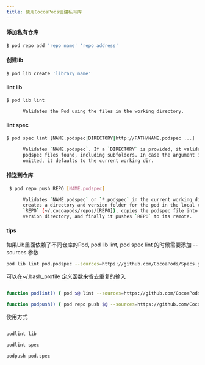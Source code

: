 ```yaml
---
title: 使用CocoaPods创建私有库
---
```



#### 添加私有仓库

``` bash
$ pod repo add 'repo name' 'repo address'
```

#### 创建lib

``` bash
$ pod lib create 'library name'
```

#### lint lib

``` bash
$ pod lib lint

      Validates the Pod using the files in the working directory.
```

#### lint spec

``` bash
$ pod spec lint [NAME.podspec|DIRECTORY|http://PATH/NAME.podspec ...]

      Validates `NAME.podspec`. If a `DIRECTORY` is provided, it validates the
      podspec files found, including subfolders. In case the argument is
      omitted, it defaults to the current working dir.
```

#### 推送到仓库

``` bash
 $ pod repo push REPO [NAME.podspec]

      Validates `NAME.podspec` or `*.podspec` in the current working dir,
      creates a directory and version folder for the pod in the local copy of
      `REPO` (~/.cocoapods/repos/[REPO]), copies the podspec file into the
      version directory, and finally it pushes `REPO` to its remote.
```

#### tips

如果Lib里面依赖了不同仓库的Pod, pod lib lint, pod spec lint 的时候需要添加 --sources 参数

``` bash
pod lib lint pod.podspec --sources=https://github.com/CocoaPods/Specs.git,192.168.0.100/CocoaPods/Specs.git
```

可以在~/.bash_profile 定义函数来省去重复的输入

``` bash

function podlint() { pod $@ lint --sources=https://github.com/CocoaPods/Specs.git,192.168.0.100/CocoaPods/Specs.git; }

function podpush() { pod repo push $@ --sources=https://github.com/CocoaPods/Specs.git,192.168.0.100/CocoaPods/Specs.git; }

```

使用方式

``` bash

podlint lib

podlint spec

podpush pod.spec

```


